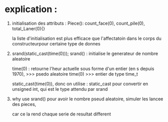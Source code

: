 # explication :
1. initialisation des attributs :
    Piece(): count_face(0), count_pile(0), total_Laner(0){}

    la liste d'initialisation est plus efficace que l'affectatoin dans le corps du constructeurpour certaine type de donnes

2. srand(static_cast<unsigned>(time(0)));
    srand() : initialise le generateur de nombre aleatoire
    
    time(0) : retourne l'heur actuelle sous forme d'un entier (en s depuis 1970), >>> psedo aleatoire
    time(0) >>> entier de type time_t

    static_cast<unsigned>(time(0)), donc on utilise :
        static_cast pour convertir en unsigned int, qui est le type attendu par srand
    
3. why use srand()
    pour avoir le nombre pseud aleatoire, simuler les lancee des pieces,

    car ce la rend chaque serie de resultat  different